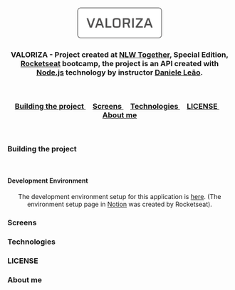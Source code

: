 ﻿<h3
  align="center"
>
  <img
    alt="Valoriza"
    width="190em"
    src="./screensReadme/logo_valoriza.svg"
  >
</h3>

<h3
  align="center"
>
  VALORIZA - Project created at <a href="https://nextlevelweek.com/pre-nlw">NLW Together</a>, Special Edition, <a href="https://rocketseat.com.br">Rocketseat</a> bootcamp, the project is an API created with <a href="https://nodejs.org/en/">Node.js</a> technology by instructor <a href="https://github.com/danileao">Daniele Leão</a>.
</h3>

<br/>

<h3
  align="center"
>
  <a
    href="#building-the-project"
  >
    Building the project
  </a>&nbsp;&nbsp;&nbsp;
  <a
    href="#screens"
  >
    Screens
  </a>&nbsp;&nbsp;&nbsp;
  <a
    href="#Technologies"
  >
    Technologies
  </a>&nbsp;&nbsp;&nbsp;
  <a
    href="#LICENSE"
  >
    LICENSE
  </a>&nbsp;&nbsp;&nbsp;
  <a
    href="#About me"
  >
    About me
  </a>
</h3>

<br/>

### Building the project

<br/>

#### Development Environment

<p
  align="center"
>
The development environment setup for this application is <a href="https://www.notion.so/Configura-es-do-ambiente-45e12d2ced17465cabbd81dcbd53576d">here</a>. (The environment setup page in <a href="https://www.notion.so/pt-br">Notion</a> was created by Rocketseat).

### Screens

### Technologies

### LICENSE

### About me
